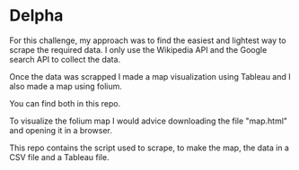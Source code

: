 # Delpha

For this challenge, my approach was to find the easiest and lightest way to scrape the required data. 
I only use the Wikipedia API and the Google search API to collect the data.

Once the data was scrapped I made a map visualization using Tableau and I also made a map using folium. 

You can find both in this repo.

To visualize the folium map I would advice downloading the file "map.html" and opening it in a browser. 

This repo contains the script used to scrape, to make the map, the data in a CSV file and a Tableau file. 
